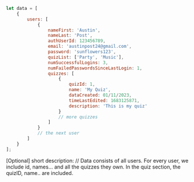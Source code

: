```javascript
let data = [
	{
		users: [
			{
				nameFirst: 'Austin',
				nameLast: 'Post',
				authUserId: 123456789,
				email: 'austinpost24@gmail.com',
				password: 'sunflowers123',
				quizList: ['Party', 'Music'],
				numSuccessfulLogins: 3,
				numFailedPasswordsSinceLastLogin: 1,
				quizzes: [
					{
						quizId: 1,
						name: 'My Quiz',
						dataCreated: 01/11/2023,
						timeLastEdited: 1683125871,
						description: 'This is my quiz'
					}
					// more quizzes
				]
			}
			// the next user
		]
	}
];
```

[Optional] short description: 
// Data consists of all users. For every user, we include id, names... and all the quizzes they own. In the quiz section, the quizID, name.. are included.